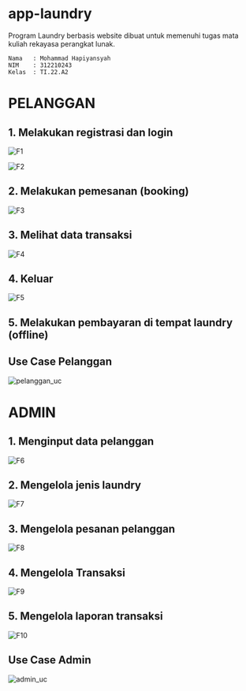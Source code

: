 # app-laundry
Program Laundry berbasis website dibuat untuk memenuhi tugas mata kuliah rekayasa perangkat lunak. 

```
Nama   : Mohammad Hapiyansyah
NIM    : 312210243
Kelas  : TI.22.A2
```

# PELANGGAN
## 1. Melakukan registrasi dan login 

![F1](foto/F1.png)

![F2](foto/F2.png)

## 2. Melakukan pemesanan (booking)

![F3](foto/F3.png)

## 3. Melihat data transaksi

![F4](foto/F4.png)

## 4. Keluar

![F5](foto/F5.png)

## 5. Melakukan pembayaran di tempat laundry (offline)

## Use Case Pelanggan

![pelanggan_uc](foto/pelanggan_uc.png)

# ADMIN
## 1. Menginput data pelanggan

![F6](foto/F6.png)

## 2. Mengelola jenis laundry

![F7](foto/F7.png)

## 3. Mengelola pesanan pelanggan

![F8](foto/F8.png)

## 4. Mengelola Transaksi

![F9](foto/F9.png)

## 5. Mengelola laporan transaksi

![F10](foto/F10.png)

## Use Case Admin

![admin_uc](foto/admin_uc.png)
